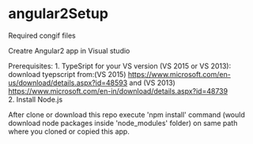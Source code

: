 # angular2Setup
Required congif files

Creatre Angular2 app in Visual studio

Prerequisites: 1. TypeSript for your VS version (VS 2015 or VS 2013): download tyepscript from:(VS 2015) https://www.microsoft.com/en-us/download/details.aspx?id=48593 and (VS 2013) https://www.microsoft.com/en-in/download/details.aspx?id=48739
               <br /> 2. Install Node.js
               
After clone or download this repo execute 'npm install' command (would download node packages inside 'node_modules' folder) on same path where you cloned or copied this app.
